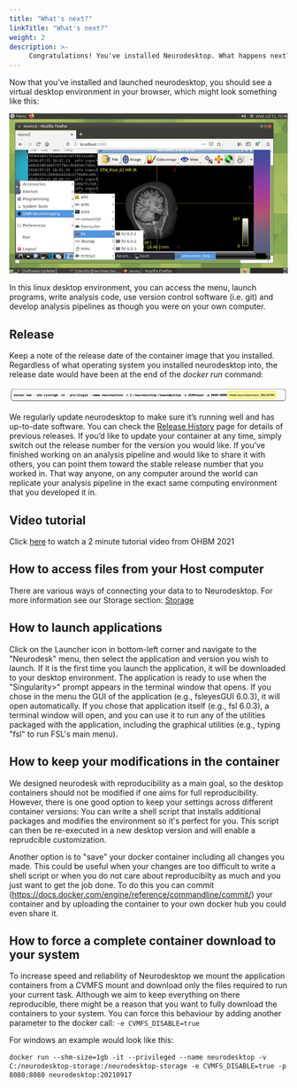 ```yaml
---
title: "What's next?"
linkTitle: "What's next?"
weight: 2
description: >-
     Congratulations! You've installed Neurodesktop. What happens next?
---
```


Now that you’ve installed and launched neurodesktop, you should see a virtual desktop environment in your browser, which might look something like this:

![desktop](/Desktop.png 'desktop')

In this linux desktop environment, you can access the menu, launch programs, write analysis code, use version control software (i.e. git) and develop analysis pipelines as though you were on your own computer.

## Release
Keep a note of the release date of the container image that you installed. Regardless of what operating system you installed neurodesktop into, the release date would have been at the end of the _docker run_ command: 

![version](/version.png 'version')

We regularly update neurodesktop to make sure it’s running well and has up-to-date software. You can check the [Release History](https://neurodesk.github.io/docs/neurodesktop/release-history/) page for details of previous releases. If you’d like to update your container at any time, simply switch out the release number for the version you would like. If you’ve finished working on an analysis pipeline and would like to share it with others, you can point them toward the stable release number that you worked in. That way anyone, on any computer around the world can replicate your analysis pipeline in the exact same computing environment that you developed it in. 

## Video tutorial
Click [here](https://www.youtube.com/watch?v=JLv_5fycugw) to watch a 2 minute tutorial video from OHBM 2021

## How to access files from your Host computer
There are various ways of connecting your data to to Neurodesktop. For more information see our Storage section: [Storage](/docs/neurodesktop/storage)

## How to launch applications
Click on the Launcher icon in bottom-left corner and navigate to the "Neurodesk" menu, then select the application and version you wish to launch. If it is the first time you launch the application, it will be downloaded to your desktop environment. The application is ready to use when the "Singularity>" prompt appears in the terminal window that opens. If you chose in the menu the GUI of the application (e.g., fsleyesGUI 6.0.3), it will open automatically. If you chose that application itself (e.g., fsl 6.0.3), a terminal window will open, and you can use it to run any of the utilities packaged with the application, including the graphical utilities (e.g., typing "fsl" to run FSL's main menu).

## How to keep your modifications in the container
We designed neurodesk with reproducibility as a main goal, so the desktop containers should not be modified if one aims for full reproducibility. However, there is one good option to keep your settings across different container versions: You can write a shell script that installs additional packages and modifies the environment so it's perfect for you. This script can then be re-executed in a new desktop version and will enable a reprudcible customization.

Another option is to "save" your docker container including all changes you made. This could be useful when your changes are too difficult to write a shell script or when you do not care about reproducibilty as much and you just want to get the job done. To do this you can commit (https://docs.docker.com/engine/reference/commandline/commit/) your container and by uploading the container to your own docker hub you could even share it. 

## How to force a complete container download to your system
To increase speed and reliability of Neurodesktop we mount the application containers from a CVMFS mount and download only the files required to run your current task. Although we aim to keep everything on there reproducible, there might be a reason that you want to fully download the containers to your system. You can force this behaviour by adding another parameter to the docker call: `-e CVMFS_DISABLE=true`

For windows an example would look like this:
```
docker run --shm-size=1gb -it --privileged --name neurodesktop -v C:/neurodesktop-storage:/neurodesktop-storage -e CVMFS_DISABLE=true -p 8080:8080 neurodesktop:20210917
```
